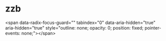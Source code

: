 # zzb
&lt;span data-radix-focus-guard="" tabindex="0" data-aria-hidden="true" aria-hidden="true" style="outline: none; opacity: 0; position: fixed; pointer-events: none;">&lt;/span>
